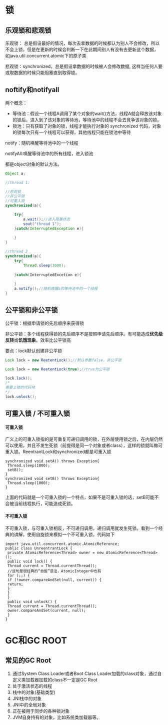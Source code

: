 # 锁

## 乐观锁和悲观锁

乐观锁： 总是假设最好的情况，每次去拿数据的时候都认为别人不会修改，所以不会上锁，但是在更新的时候会判断一下在此期间别人有没有去更新这个数据， 如java.util.concurrent.atomic下的原子类

悲观锁：synchronized，总是假设拿数据的时候被人会修改数据, 这样当任何人要或取数据的时候只能阻塞直到取得锁。

## noftify和notifyall

两个概念：

- 等待池：假设一个线程A调用了某个对象的wait()方法，线程A就会释放该对象的锁后，进入到了该对象的等待池，等待池中的线程不会去竞争该对象的锁。
- 锁池：只有获取了对象的锁，线程才能执行对象的 synchronized 代码，对象的锁每次只有一个线程可以获得，其他线程只能在锁池中等待

notify：随机唤醒等待池中的一个线程

notifyAll:唤醒等待池中的所有线程，进入锁池



都是object对象的默认方法。

```java
Object a;

//thread 1:

//悲观锁
//非公平锁
//可重入锁
synchronized(a){

    try{
        a.wait();//进入阻塞状态
        sout("thread 1");
    }catch(InterruptedException e){
        
    }
}

//thread 2
synchronized(a){
    try{
        Thread.sleep(3000);
       
    }catch(InterruptedExcetion e){
        
    }
    a.notify();//随机唤醒a的等待池中的一个线程
}
```

## 公平锁和非公平锁

公平锁：根据申请锁的先后顺序来获得锁

非公平锁：多个线程获得锁的先后顺序不是按照申请先后顺序。有可能造成**优先级反转**或**饥饿现象**。效率比公平锁高



要点：lock默认创建非公平锁



```java
Lock lock = new ReetentLock();//默认参数false，非公平锁

Lock lock = new ReetentLock(true);//true为公平锁

lock.lock();
/*
需要上锁的代码块
*/
lock.unlock();
```



## 可重入锁 / 不可重入锁

#### 可重入锁

广义上的可重入锁指的是可重复可递归调用的锁，在外层使用锁之后，在内层仍然可以使用，并且不发生死锁（前提得是同一个对象或者class），这样的锁就叫做可重入锁。ReentrantLock和synchronized都是可重入锁

```
synchronized void setA() throws Exception{
 Thread.sleep(1000);
 setB();
}
synchronized void setB() throws Exception{
 Thread.sleep(1000);
}
```

上面的代码就是一个可重入锁的一个特点，如果不是可重入锁的话，setB可能不会被当前线程执行，可能造成死锁。

#### **不可重入锁**

不可重入锁，与可重入锁相反，不可递归调用，递归调用就发生死锁。看到一个经典的讲解，使用自旋锁来模拟一个不可重入锁，代码如下

```
import java.util.concurrent.atomic.AtomicReference;
public class UnreentrantLock {
 private AtomicReference<Thread> owner = new AtomicReference<Thread>();
 public void lock() {
 Thread current = Thread.currentThread();
 //这句是很经典的“自旋”语法，AtomicInteger中也有
 for (;;) {
 if (!owner.compareAndSet(null, current)) {
 return;
 }
 }
 }
 public void unlock() {
 Thread current = Thread.currentThread();
 owner.compareAndSet(current, null);
 }
}
```

# GC和GC ROOT

## **常见的GC Root**

1. 通过System Class Loader或者Boot Class Loader加载的class对象，通过自定义类加载器加载的class不一定是GC Root
2. 处于激活状态的线程
3. 栈中的对象(基础类型)
4. JNI栈中的对象
5. JNI中的全局对象
6. 正在被用于同步的各种锁对象
7. JVM自身持有的对象，比如系统类加载器等。